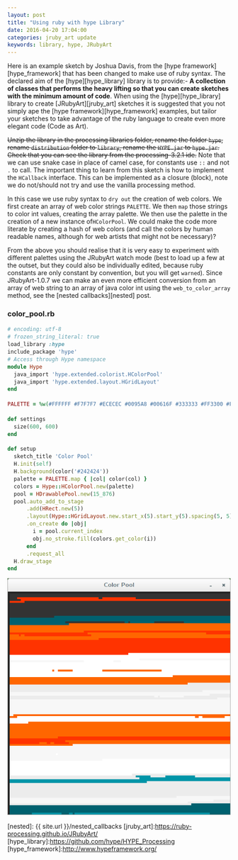 ```yaml
---
layout: post
title: "Using ruby with hype Library"
date: 2016-04-20 17:04:00
categories: jruby_art update
keywords: library, hype, JRubyArt
---
```


Here is an example sketch by Joshua Davis, from the [hype framework][hype_framework] that has been changed to make use of ruby syntax.
The declared aim of the [hype][hype_library] library is to provide:-
__A collection of classes that performs the heavy lifting so that you can create sketches with the minimum amount of code__. When using the [hype][hype_library] library to create [JRubyArt][jruby_art] sketches it is suggested that you not simply ape the [hype framework][hype_framework] examples, but tailor your sketches to take advantage of the ruby language to create even more elegant code (Code as Art).

~~Unzip the library in the processing libraries folder, rename the folder `hype`, rename `distribution` folder to `library`, rename the `HYPE.jar` to `hype.jar`. Check that you can see the library from the processing-3.2.1 ide.~~ Note that we can use snake case in place of camel case, for constants use `::` and not `.` to call. The important thing to learn from this sketch is how to implement the `HCallback` interface. This can be implemented as a closure (block), note we do not/should not try and use the vanilla processing method. 

In this case we use ruby syntax to `dry out` the creation of web colors. We first create an array of web color strings `PALETTE`. We then `map` those strings to color int values, creating the array palette.  We then use the palette in the creation of a new instance of`HColorPool`. We could make the code more literate by creating a hash of web colors (and call the colors by human readable names, although for web artists that might not be necessary)?

From the above you should realise that it is very easy to experiment with different palettes using the JRubyArt watch mode (best to load up a few at the outset, but they could also be individually edited, because ruby constants are only constant by convention, but you will get `warned`).  Since JRubyArt-1.0.7 we can make an even more efficient conversion from an array of web string to an array of java color int using the `web_to_color_array` method, see the [nested callbacks][nested] post.

### color_pool.rb ###

```ruby
# encoding: utf-8
# frozen_string_literal: true
load_library :hype
include_package 'hype'
# Access through Hype namespace
module Hype
  java_import 'hype.extended.colorist.HColorPool'
  java_import 'hype.extended.layout.HGridLayout'
end

PALETTE = %w(#FFFFFF #F7F7F7 #ECECEC #0095A8 #00616F #333333 #FF3300 #FF6600).freeze

def settings
  size(600, 600)
end

def setup
  sketch_title 'Color Pool'
  H.init(self)
  H.background(color('#242424'))
  palette = PALETTE.map { |col| color(col) }
  colors = Hype::HColorPool.new(palette)  
  pool = HDrawablePool.new(15_876)
  pool.auto_add_to_stage
      .add(HRect.new(5))
      .layout(Hype::HGridLayout.new.start_x(5).start_y(5).spacing(5, 5).cols(126))
      .on_create do |obj|
        i = pool.current_index
        obj.no_stroke.fill(colors.get_color(i))
      end
      .request_all
  H.draw_stage
end

```

<img src="/assets/color_pool.png" />

[nested]: {{ site.url }}/nested_callbacks
[jruby_art]:https://ruby-processing.github.io/JRubyArt/
[hype_library]:https://github.com/hype/HYPE_Processing
[hype_framework]:http://www.hypeframework.org/
